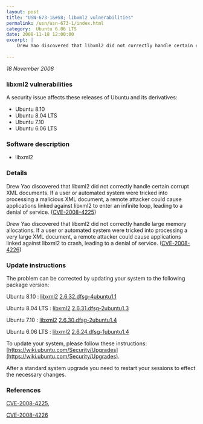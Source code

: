 ```yaml
---
layout: post
title: "USN-673-1&#58; libxml2 vulnerabilities"
permalink: /usn/usn-673-1/index.html
category:  Ubuntu 6.06 LTS
date: 2008-11-18 12:00:00
excerpt: |
    Drew Yao discovered that libxml2 did not correctly handle certain corrupt XML documents.  If a user or automated system were tricked into processing a malicious XML document, a remote attacker could cause applications linked against libxml2 to enter an infinite loop, leading to a denial of service. ([CVE-2008-4225](http://people.ubuntu.com/~ubuntu-security/cve/CVE-2008-4225))
    
--- 
```

 
 

*18 November 2008*

### libxml2 vulnerabilities

A security issue affects these releases of Ubuntu and its derivatives:

* Ubuntu 8.10
* Ubuntu 8.04 LTS
* Ubuntu 7.10
* Ubuntu 6.06 LTS

### Software description

* libxml2 

### Details

Drew Yao discovered that libxml2 did not correctly handle certain corrupt XML documents. If a user or automated system were tricked into processing a malicious XML document, a remote attacker could cause applications linked against libxml2 to enter an infinite loop, leading to a denial of service. ([CVE-2008-4225](http://people.ubuntu.com/~ubuntu-security/cve/CVE-2008-4225))

Drew Yao discovered that libxml2 did not correctly handle large memory allocations. If a user or automated system were tricked into processing a very large XML document, a remote attacker could cause applications linked against libxml2 to crash, leading to a denial of service. ([CVE-2008-4226](http://people.ubuntu.com/~ubuntu-security/cve/CVE-2008-4226)) 

### Update instructions

The problem can be corrected by updating your system to the following package version:

Ubuntu 8.10
 : [libxml2](https://launchpad.net/ubuntu/+source/libxml2) <span> [2.6.32.dfsg-4ubuntu1.1](https://launchpad.net/ubuntu/+source/libxml2/2.6.32.dfsg-4ubuntu1.1) </span> 

Ubuntu 8.04 LTS
 : [libxml2](https://launchpad.net/ubuntu/+source/libxml2) <span> [2.6.31.dfsg-2ubuntu1.3](https://launchpad.net/ubuntu/+source/libxml2/2.6.31.dfsg-2ubuntu1.3) </span> 

Ubuntu 7.10
 : [libxml2](https://launchpad.net/ubuntu/+source/libxml2) <span> [2.6.30.dfsg-2ubuntu1.4](https://launchpad.net/ubuntu/+source/libxml2/2.6.30.dfsg-2ubuntu1.4) </span> 

Ubuntu 6.06 LTS
 : [libxml2](https://launchpad.net/ubuntu/+source/libxml2) <span> [2.6.24.dfsg-1ubuntu1.4](https://launchpad.net/ubuntu/+source/libxml2/2.6.24.dfsg-1ubuntu1.4) </span> 

To update your system, please follow these instructions: [https://wiki.ubuntu.com/Security/Upgrades](https://wiki.ubuntu.com/Security/Upgrades).

After a standard system upgrade you need to restart your sessions to effect the necessary changes. 

### References

 
 [CVE-2008-4225](http://people.ubuntu.com/~ubuntu-security/cve/CVE-2008-4225), 

 [CVE-2008-4226](http://people.ubuntu.com/~ubuntu-security/cve/CVE-2008-4226)
 

